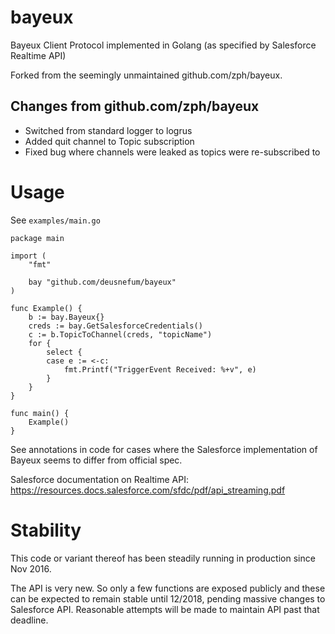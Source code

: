 # bayeux
Bayeux Client Protocol implemented in Golang (as specified by Salesforce Realtime API)

Forked from the seemingly unmaintained github.com/zph/bayeux.

## Changes from github.com/zph/bayeux

 - Switched from standard logger to logrus
 - Added quit channel to Topic subscription
 - Fixed bug where channels were leaked as topics were re-subscribed to
 

# Usage
See `examples/main.go`
```golang
package main

import (
	"fmt"

	bay "github.com/deusnefum/bayeux"
)

func Example() {
	b := bay.Bayeux{}
	creds := bay.GetSalesforceCredentials()
	c := b.TopicToChannel(creds, "topicName")
	for {
		select {
		case e := <-c:
			fmt.Printf("TriggerEvent Received: %+v", e)
		}
	}
}

func main() {
	Example()
}
```

See annotations in code for cases where the Salesforce implementation of Bayeux seems to differ from official spec.

Salesforce documentation on Realtime API: https://resources.docs.salesforce.com/sfdc/pdf/api_streaming.pdf

# Stability

This code or variant thereof has been steadily running in production since Nov 2016.

The API is very new. So only a few functions are exposed publicly and these can be expected to remain stable until 12/2018, pending massive changes to Salesforce API. Reasonable attempts will be made to maintain API past that deadline.
